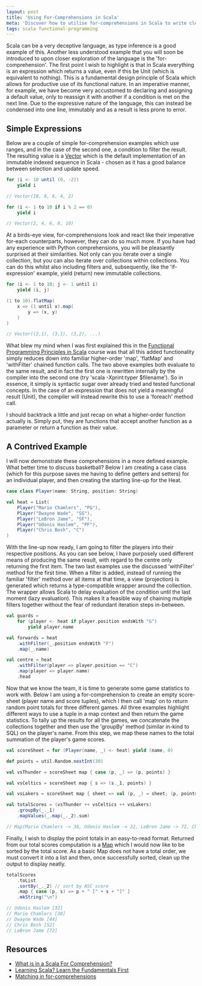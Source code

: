```yaml
---
layout: post
title: 'Using For-Comprehensions in Scala'
meta: 'Discover how to utilise for-comprehensions in Scala to write cleaner, more efficient code with functional programming techniques, complete with examples and practical applications.'
tags: scala functional-programming
---
```


Scala can be a very deceptive language, as type inference is a good example of this.
Another less understood example that you will soon be introduced to upon closer exploration of the language is the 'for-comprehension'.
The first point I wish to highlight is that in Scala everything is an expression which returns a value, even if this be Unit (which is equivalent to nothing).
This is a fundamental design principle of Scala which allows for productive use of its functional nature.
In an imperative manner, for example, we have become very accustomed to declaring and assigning a default value, only to reassign it with another if a condition is met on the next line.
Due to the expressive nature of the language, this can instead be condensed into one line, immutably and as a result is less prone to error.

<!--more-->

## Simple Expressions

Below are a couple of simple for-comprehension examples which use ranges, and in the case of the second one, a condition to filter the result.
The resulting value is a [Vector](http://www.scala-lang.org/api/current/index.html#scala.collection.immutable.Vector) which is the default implementation of an immutable indexed sequence in Scala - chosen as it has a good balance between selection and update speed.

```scala
for (i <- 10 until (0, -2))
    yield i

// Vector(10, 8, 6, 4, 2)

for (i <- 1 to 10 if i % 2 == 0)
    yield i

// Vector(2, 4, 6, 8, 10)
```

At a birds-eye view, for-comprehensions look and react like their imperative for-each counterparts, however, they can do so much more.
If you have had any experience with Python comprehensions, you will be pleasantly surprised at their similarities.
Not only can you iterate over a single collection, but you can also iterate over collections within collections.
You can do this whilst also including filters and, subsequently, like the 'if-expression' example, yield (return) new immutable collections.

```scala
for (i <- 1 to 10; j <- 1 until i)
    yield (i, j)

(1 to 10).flatMap(
    x => (1 until x).map(
        y => (x, y)
    )
)

// Vector((2,1), (3,1), (3,2), ...)
```

What blew my mind when I was first explained this in the [Functional Programming Principles in Scala](http://www.coursera.org/course/progfun) course was that all this added functionality simply reduces down into familiar higher-order 'map', 'flatMap' and 'withFilter' chained function calls.
The two above examples both evaluate to the same result, and in fact the first one is rewritten internally by the compiler into the second one (try 'scala -Xprint:typer $filename').
So in essence, it simply is syntactic sugar over already tried and tested functional concepts.
In the case of an expression that does not yield a meaningful result (Unit), the compiler will instead rewrite this to use a 'foreach' method call.

I should backtrack a little and just recap on what a higher-order function actually is.
Simply put, they are functions that accept another function as a parameter or return a function as their value.

## A Contrived Example

I will now demonstrate these comprehensions in a more defined example.
What better time to discuss basketball?
Below I am creating a case class (which for this purpose saves me having to define getters and setters) for an individual player, and then creating the starting line-up for the Heat.

```scala
case class Player(name: String, position: String)

val heat = List(
    Player("Mario Chamlers", "PG"),
    Player("Dwayne Wade", "SG"),
    Player("LeBron Jame", "SF"),
    Player("Udonis Haslem", "PF"),
    Player("Chris Bosh", "C")
)
```

With the line-up now ready, I am going to filter the players into their respective positions.
As you can see below, I have purposely used different means of producing the same result, with regard to the centre only returning the first item.
The two last examples use the discussed 'withFilter' method for the first time.
When a filter is added, instead of running the familiar 'filter' method over all items at that time, a view (projection) is generated which returns a type-compatible wrapper around the collection.
The wrapper allows Scala to delay evaluation of the condition until the last moment (lazy evaluation).
This makes it a feasible way of chaining multiple filters together without the fear of redundant iteration steps in-between.

```scala
val guards =
    for (player <- heat if player.position endsWith "G")
        yield player.name

val forwards = heat
    .withFilter(_.position endsWith "F")
    .map(_.name)

val centre = heat
    .withFilter(player => player.position == "C")
    .map(player => player.name)
    .head
```

Now that we know the team, it is time to generate some game statistics to work with.
Below I am using a for-comprehension to create an empty score-sheet (player name and score tuples), which I then call 'map' on to return random point totals for three different games.
All three examples highlight different ways to use a tuple in a map context and then return the game statistics.
To tally up the results for all the games, we concatenate the collections together and then use the 'groupBy' method (similar in-kind to SQL) on the player's name.
From this step, we map these names to the total summation of the player's game scores.

```scala
val scoreSheet = for (Player(name, _) <- heat) yield (name, 0)

def points = util.Random.nextInt(30)

val vsThunder = scoreSheet map { case (p, _) => (p, points) }

val vsCeltics = scoreSheet map { s => (s._1, points) }

val vsLakers = scoreSheet map { sheet => val (p, _) = sheet; (p, points) }

val totalScores = (vsThunder ++ vsCeltics ++ vsLakers)
    .groupBy(_._1)
    .mapValues(_.map(_._2).sum)

// Map(Mario Chamlers -> 38, Udonis Haslem -> 32, LeBron Jame -> 72, Chris Bosh -> 52, Dwayne Wade -> 44)
```

Finally, I wish to display the point totals in an easy-to-read format.
Returned from our total scores computation is a [Map](http://www.scala-lang.org/api/current/index.html#scala.collection.immutable.Map) which I would now like to be sorted by the total score.
As a basic Map does not have a total order, we must convert it into a list and then, once successfully sorted, clean up the output to display neatly.

```scala
totalScores
    .toList
    .sortBy(_._2) // sort by ASC score
    .map { case (p, s) => p + " [" + s + "]" }
    .mkString("\n")

// Udonis Haslem [32]
// Mario Chamlers [38]
// Dwayne Wade [44]
// Chris Bosh [52]
// LeBron Jame [72]
```

## Resources

- [What is in a Scala For Comprehension?](http://tataryn.net/2011/10/whats-in-a-scala-for-comprehension/)
- [Learning Scala? Learn the Fundamentals First](http://tataryn.net/2011/10/learning-scala-learn-the-fundamentals-first/)
- [Matching in for-comprehensions](http://daily-scala.blogspot.co.uk/2010/01/matching-in-for-comprehensions.html)
